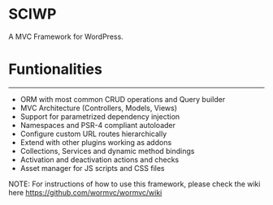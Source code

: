 # SCIWP
A MVC Framework for WordPress.

# Funtionalities
--------------------------------------

* ORM with most common CRUD operations and Query builder
* MVC Architecture (Controllers, Models, Views)
* Support for parametrized dependency injection
* Namespaces and PSR-4 compliant autoloader
* Configure custom URL routes hierarchically
* Extend with other plugins working as addons
* Collections, Services and dynamic method bindings
* Activation and deactivation actions and checks
* Asset manager for JS scripts and CSS files

NOTE: For instructions of how to use this framework, please check the wiki here https://github.com/wormvc/wormvc/wiki
